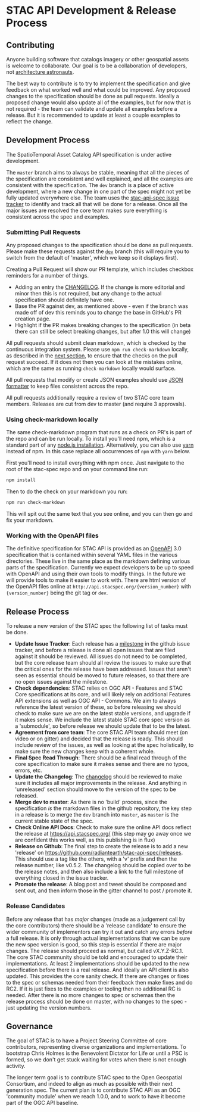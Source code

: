 # STAC API Development & Release Process

## Contributing

Anyone building software that catalogs imagery or other geospatial assets is welcome to collaborate.
Our goal is to be a collaboration of developers, not [architecture astronauts](http://www.joelonsoftware.com/articles/fog0000000018.html).

The best way to contribute is to try to implement the specification and give feedback on what worked
well and what could be improved. Any proposed changes to the specification should be done as pull requests. Ideally a
proposed change would also update all of the examples, but for now that is not required - the team
can validate and update all examples before a release. But it is recommended to update at least a
couple examples to reflect the change.

## Development Process

The SpatioTemporal Asset Catalog API specification is under active development. 

The `master` branch aims to always be stable, meaning that all the pieces of the specification are consistent and well
explained, and all the examples are consistent with the specification. The `dev` branch is a place of active development, 
where a new change in one part of the spec might not yet be fully updated everywhere else. The team uses the 
[stac-api-spec issue tracker](https://github.com/radiantearth/stac-api-spec/issues) to identify and track all that will be done for 
a release. Once all the major issues are resolved the core team makes sure everything is consistent across the spec and
examples.

### Submitting Pull Requests

Any proposed changes to the specification should be done as pull requests. Please make these
requests against the [`dev`](https://github.com/radiantearth/stac-api-spec/tree/dev) branch (this will
require you to switch from the default of 'master', which we keep so it displays first). 

Creating a Pull Request will show our PR template, which includes checkbox reminders for a number
of things.

- Adding an entry the [CHANGELOG](CHANGELOG.md). If the change is more editorial and minor then this 
is not required, but any change to the actual specification should definitely have one.
- Base the PR against dev, as mentioned above - even if the branch was made off of dev this reminds
you to change the base in GitHub's PR creation page.
- Highlight if the PR makes breaking changes to the specification (in beta there can still be
select breaking changes, but after 1.0 this will change)

All pull requests should submit clean markdown, which is checked by the continuous integration
system. Please use `npm run check-markdown` locally, as described in the [next section](#using-check-markdown-locally), 
to ensure that the checks on the pull request succeed. If it does not then you can look at the
mistakes online, which are the same as running `check-markdown` locally would surface.

All pull requests that modify or create JSON examples should use [JSON 
formatter](https://jsonformatter.org/) to keep files consistent across the repo. 

All pull requests additionally require a review of two STAC core team members. Releases are cut
from dev to master (and require 3 approvals).

### Using check-markdown locally

The same check-markdown program that runs as a check on PR's is part of the repo and can be run locally. 
To install you'll need npm, which is a standard part of any [node.js installation](https://nodejs.org/en/download/). 
Alternatively, you can also use [yarn](https://yarnpkg.com/) instead of npm. In this case replace all occurrences of 
`npm` with `yarn` below.

First you'll need to install everything with npm once. Just navigate to the root of the stac-spec repo and on 
your command line run:

```bash
npm install
```
Then to do the check on your markdown you run:

```bash
npm run check-markdown
```

This will spit out the same text that you see online, and you can then go and fix your markdown.

### Working with the OpenAPI files

The definitive specification for STAC API is provided as an [OpenAPI](http://openapis.org/) 3.0 specification that is
contained within several YAML files in the various directories. These live in the same place as the markdown defining
various parts of the specification. Currently we expect developers to be up to speed with
OpenAPI and using their own tools to modify things. In the future we will provide tools to make it easier to work with.
There are html version of the OpenAPI files online at `http://api.stacspec.org/{version_number}` with `{version_number}` being the git tag or `dev`.

## Release Process

To release a new version of the STAC spec the following list of tasks must be done. 

- **Update Issue Tracker**: Each release has a [milestone](https://github.com/radiantearth/stac-spec/milestones) in the github 
issue tracker, and before a release is done all open issues that are filed against it should be reviewed. All issues do not 
need to be completed, but the core release team should all review the issues to make sure that the critical ones for the 
release have been addressed. Issues that aren't seen as essential should be moved to future releases, so that there are no
open issues against the milestone.
- **Check dependencies**: STAC relies on OGC API - Features and STAC Core specifications at its core, and will likely rely
on additional Features API extensions as well as OGC API - Commons. We aim to always reference the latest version of these,
so before releasing we should check to make sure we are on the latest stable versions, and upgrade if it makes sense. We include
the latest stable STAC core spec version as a 'submodule', so before release we should update that to be the latest.
- **Agreement from core team**: The core STAC API team should meet (on video or on gitter) and decided that the release is ready.
This should include review of the issues, as well as looking at the spec holistically, to make sure the new changes keep
with a coherent whole.
- **Final Spec Read Through**: There should be a final read through of the core specification to make sure it makes sense
and there are no typos, errors, etc.
- **Update the Changelog**: The [changelog](CHANGELOG.md) should be reviewed to make sure it includes all major improvements
in the release. And anything in 'unreleased' section should move to the version of the spec to be released.
- **Merge dev to master**: As there is no 'build' process, since the specification *is* the markdown files in the github
repository, the key step in a release is to merge the `dev` branch into `master`, as `master` is the current stable state 
of the spec.
- **Check Online API Docs**: Check to make sure the online API docs reflect the release at <https://api.stacspec.org/> 
(this step may go away once we are confident this works well, as this publishing is in flux)
- **Release on Github**: The final step to create the release is to add a new 'release' on 
<https://github.com/radiantearth/stac-api-spec/releases>. This should use a tag like the others, with a 'v' prefix and then the 
release number, like v0.5.2. The changelog should be copied over to be the release notes, and then also include a link to 
the full milestone of everything closed in the issue tracker.
- **Promote the release**: A blog post and tweet should be composed and sent out, and then inform those in the gitter channel
to post / promote it.

### Release Candidates

Before any release that has *major* changes (made as a judgement call by the core contributors)  there should be a 'release 
candidate' to ensure the wider community of implementors can try it out
and catch any errors *before* a full release. It is only through actual implementations that we can be sure the new spec
version is good, so this step is essential if there are major changes. The release should proceed as normal, but called
vX.Y.Z-RC.1. The core STAC community should be told and encouraged to update their implementations. At least 2 implementations
should be updated to the new specification before there is a real release. And ideally an API client is also 
updated. This provides the core sanity check. If there are changes or fixes to the spec or 
schemas needed from their feedback then make fixes and do RC2. If it is just fixes to the examples or tooling then no 
additional RC is needed. After there is no more changes to spec or schemas then the release process should be done on master,
with no changes to the spec - just updating the version numbers.

## Governance 

The goal of STAC is to have a Project Steering Committee of core contributors, representing diverse organizations and 
implementations. To bootstrap Chris Holmes is the Benevolent Dictator for 
Life or until a PSC is formed, so we don't get stuck waiting for votes when there is not enough activity. 

The longer term goal is to contribute STAC spec to the Open Geospatial Consortium, and indeed to align as much as possible
with their next generation spec. The current plan is to contribute STAC API as an OGC 'community module' when we reach
1.0.0, and to work to have it become part of the OGC API baseline.

